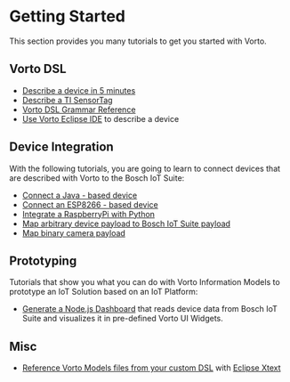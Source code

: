 # Getting Started 

This section provides you many tutorials to get you started with Vorto. 

## Vorto DSL

- [Describe a device in 5 minutes](tutorials/describe_device-in-5min.md)
- [Describe a TI SensorTag](tutorials/describe_tisensor.md)
- [Vorto DSL Grammar Reference](../core-bundles/docs/quickhelp_dsl.md)
- [Use Vorto Eclipse IDE](tutorials/describe_device_with_eclipse_ide.md) to describe a device
	
	
## Device Integration

With the following tutorials, you are going to learn to connect devices that are described with Vorto to the Bosch IoT Suite: 

- [Connect a Java - based device](tutorials/connect_javadevice.md)
- [Connect an ESP8266 - based device](tutorials/connect_esp8266.md)
- [Integrate a RaspberryPi with Python](tutorials/mqtt-python.md)
- [Map arbitrary device payload to Bosch IoT Suite payload](../mapping-engine/Readme.md)
- [Map binary camera payload](https://github.com/eclipse/vorto-examples/blob/master/vorto-connector/Readme.md)


## Prototyping 

Tutorials that show you what you can do with Vorto Information Models to prototype an IoT Solution based on an IoT Platform:

- [Generate a Node.js Dashboard](tutorials/create_webapp_dashboard.md) that reads device data from Bosch IoT Suite and visualizes it in pre-defined Vorto UI Widgets.


## Misc

- [Reference Vorto Models files from your custom DSL](https://github.com/eclipse/vorto-examples/blob/master/vorto-dsl-integration/Readme.md) with [Eclipse Xtext](https://www.eclipse.org/xtext)
